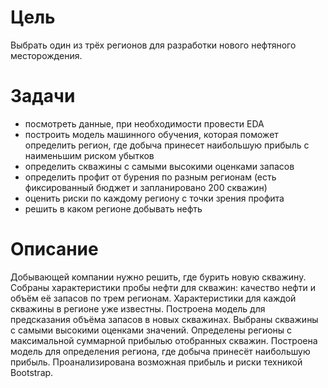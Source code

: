 # Цель
Выбрать один из трёх регионов для разработки нового нефтяного месторождения.

# Задачи
- посмотреть данные, при необходимости провести EDA
- построить модель машинного обучения, которая поможет определить регион, где добыча принесет наибольшую прибыль с наименьшим риском убытков
- определить скважины с самыми высокими оценками запасов
- определить профит от бурения по разным регионам (есть фиксированный бюджет и запланировано 200 скважин)
- оценить риски по каждому региону с точки зрения профита
- решить в каком регионе добывать нефть

# Описание
Добывающей компании нужно решить, где бурить новую скважину.
Собраны характеристики пробы нефти для скважин: качество нефти и объём её запасов по трем регионам. Характеристики для каждой скважины в регионе уже известны.
Построена модель для предсказания объёма запасов в новых скважинах.
Выбраны скважины с самыми высокими оценками значений.
Определены регионы с максимальной суммарной прибылью отобранных скважин.
Построена модель для определения региона, где добыча принесёт наибольшую прибыль.
Проанализирована возможная прибыль и риски техникой Bootstrap.
